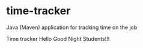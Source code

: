 # time-tracker
Java (Maven) application for tracking time on the job

Time tracker
Hello
Good Night Students!!!
